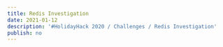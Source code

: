 ```yaml
---
title: Redis Investigation
date: 2021-01-12
description: '#HolidayHack 2020 / Challenges / Redis Investigation'
publish: no
---
```



